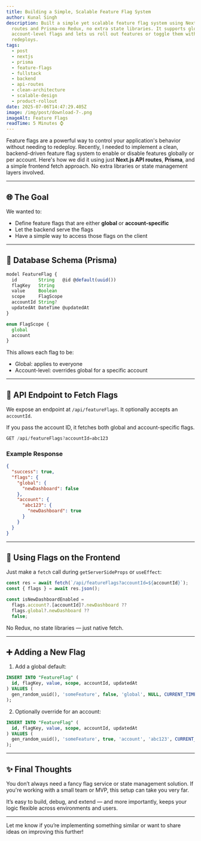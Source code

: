 ```yaml
---
title: Building a Simple, Scalable Feature Flag System
author: Kunal Singh
description: Built a simple yet scalable feature flag system using Next.js API
  routes and Prisma—no Redux, no extra state libraries. It supports global and
  account-level flags and lets us roll out features or toggle them without
  redeploys.
tags:
  - post
  - nextjs
  - prisma
  - feature-flags
  - fullstack
  - backend
  - api-routes
  - clean-architecture
  - scalable-design
  - product-rollout
date: 2025-07-06T14:47:29.405Z
image: /img/post/download-7-.png
imageAlt: Feature Flags
readTime: 5 Minutes ⌚
---
```


Feature flags are a powerful way to control your application's behavior without needing to redeploy. Recently, I needed to implement a clean, backend-driven feature flag system to enable or disable features globally or per account. Here's how we did it using just **Next.js API routes**, **Prisma**, and a simple frontend fetch approach. No extra libraries or state management layers involved.

---

## 🌐 The Goal

We wanted to:

* Define feature flags that are either **global** or **account-specific**
* Let the backend serve the flags
* Have a simple way to access those flags on the client

---

## 📄 Database Schema (Prisma)

```js
model FeatureFlag {
  id        String   @id @default(uuid())
  flagKey   String
  value     Boolean
  scope     FlagScope
  accountId String?
  updatedAt DateTime @updatedAt
}

enum FlagScope {
  global
  account
}
```

This allows each flag to be:

* Global: applies to everyone
* Account-level: overrides global for a specific account

---

## 🚀 API Endpoint to Fetch Flags

We expose an endpoint at `/api/featureFlags`. It optionally accepts an `accountId`.

If you pass the account ID, it fetches both global and account-specific flags.

```ts
GET /api/featureFlags?accountId=abc123
```

### Example Response

```json
{
  "success": true,
  "flags": {
    "global": {
      "newDashboard": false
    },
    "account": {
      "abc123": {
        "newDashboard": true
      }
    }
  }
}
```

---

## 💪 Using Flags on the Frontend

Just make a `fetch` call during `getServerSideProps` or `useEffect`:

```js
const res = await fetch(`/api/featureFlags?accountId=${accountId}`);
const { flags } = await res.json();

const isNewDashboardEnabled =
  flags.account?.[accountId]?.newDashboard ??
  flags.global?.newDashboard ??
  false;
```

No Redux, no state libraries — just native fetch.

---

## ➕ Adding a New Flag

1. Add a global default:

```sql
INSERT INTO "FeatureFlag" (
  id, flagKey, value, scope, accountId, updatedAt
) VALUES (
  gen_random_uuid(), 'someFeature', false, 'global', NULL, CURRENT_TIMESTAMP
);
```

2. Optionally override for an account:

```sql
INSERT INTO "FeatureFlag" (
  id, flagKey, value, scope, accountId, updatedAt
) VALUES (
  gen_random_uuid(), 'someFeature', true, 'account', 'abc123', CURRENT_TIMESTAMP
);
```

---

## ✨ Final Thoughts

You don’t always need a fancy flag service or state management solution. If you're working with a small team or MVP, this setup can take you very far.

It’s easy to build, debug, and extend — and more importantly, keeps your logic flexible across environments and users.

---

Let me know if you’re implementing something similar or want to share ideas on improving this further!
